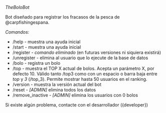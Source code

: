 *TheBoloBot*

Bot diseñado para registrar los fracasos de la pesca de @carpfishingespana.

*Comandos:*

- /help - muestra una ayuda inicial
- /start - muestra una ayuda inicial
- /register - *comando eliminado* (en futuras versiones ni siquiera existirá)
- /unregister - elimina al usuario que lo ejecute de la base de datos
- /bolo - registra un bolo
- /top - muestra el TOP X actual de bolos. Acepta un parámetro X, por defecto 10. Válido tanto /top3 como con un espacio o barra baja entre *top* y *3* (/top\_3). Permite mostrar hasta 50 usuarios en el ranking.
- /version - muestra la versión actual del bot
- /reset - *[ADMIN]* elimina todos los datos
- /remove\_inactive - *[ADMIN]* elimina los usuarios con 0 bolos

Si existe algún problema, contacte con el desarrollador ({developer})
